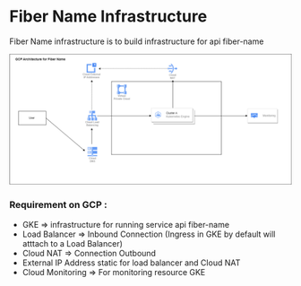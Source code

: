 # Fiber Name Infrastructure
Fiber Name infrastructure is to build infrastructure for api fiber-name

![Alt text](./GCP-Architecture.png)

### Requirement on GCP :
- GKE => infrastructure for running service api fiber-name 
- Load Balancer => Inbound Connection  (Ingress in GKE by default will atttach to a Load Balancer)
- Cloud NAT => Connection Outbound
- External IP Address static for load balancer and Cloud NAT 
- Cloud Monitoring => For monitoring resource GKE  
